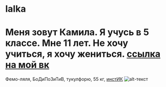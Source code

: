 # lalka
# Меня зовут Камила. Я учусь в 5 классе. Мне 11 лет. Не хочу учиться, я хочу жениться. [ссылка на мой вк](vk.com\scamilok) 
 Фемо-ляля, БоДиПоЗиТиВ, тукулфорю, 55 кг, [инстИК](instagram.com\scamilok)
![alt-текст](http://www.bing.com/images/search?view=detailV2&ccid=%2f1P4z3%2fu&id=1081FB2A02DDFE0ADD34BBC714E12F4CE2872CE5&thid=OIP._1P4z3_uh-SoUP54L7CgigHaE7&q=pugs&simid=607987858727633282&selectedIndex=5&ajaxhist=0 "pugs")
